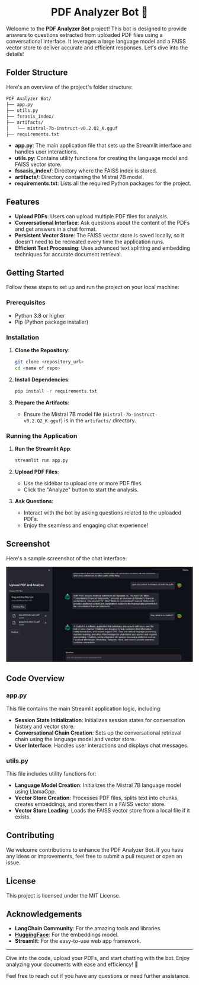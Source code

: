<div align="center">
    <h1>PDF Analyzer Bot 🤖</h1>
</div>

Welcome to the **PDF Analyzer Bot** project! This bot is designed to provide answers to questions extracted from uploaded PDF files using a conversational interface. It leverages a large language model and a FAISS vector store to deliver accurate and efficient responses. Let's dive into the details!

## Folder Structure

Here's an overview of the project's folder structure:

```plaintext
PDF Analyzer Bot/
├── app.py
├── utils.py
├── fssasis_index/
├── artifacts/
│   └── mistral-7b-instruct-v0.2.Q2_K.gguf
├── requirements.txt
```

- **app.py**: The main application file that sets up the Streamlit interface and handles user interactions.
- **utils.py**: Contains utility functions for creating the language model and FAISS vector store.
- **fssasis_index/**: Directory where the FAISS index is stored.
- **artifacts/**: Directory containing the Mistral 7B model.
- **requirements.txt**: Lists all the required Python packages for the project.

## Features

- **Upload PDFs**: Users can upload multiple PDF files for analysis.
- **Conversational Interface**: Ask questions about the content of the PDFs and get answers in a chat format.
- **Persistent Vector Store**: The FAISS vector store is saved locally, so it doesn't need to be recreated every time the application runs.
- **Efficient Text Processing**: Uses advanced text splitting and embedding techniques for accurate document retrieval.

## Getting Started

Follow these steps to set up and run the project on your local machine:

### Prerequisites

- Python 3.8 or higher
- Pip (Python package installer)

### Installation

1. **Clone the Repository**:
    ```bash
    git clone <repository_url>
    cd <name of repo>
    ```

2. **Install Dependencies**:
    ```bash
    pip install -r requirements.txt
    ```

3. **Prepare the Artifacts**:
    - Ensure the Mistral 7B model file (`mistral-7b-instruct-v0.2.Q2_K.gguf`) is in the `artifacts/` directory.

### Running the Application

1. **Run the Streamlit App**:
    ```bash
    streamlit run app.py
    ```

2. **Upload PDF Files**:
    - Use the sidebar to upload one or more PDF files.
    - Click the "Analyze" button to start the analysis.

3. **Ask Questions**:
    - Interact with the bot by asking questions related to the uploaded PDFs.
    - Enjoy the seamless and engaging chat experience!

## Screenshot

Here's a sample screenshot of the chat interface:

![Chat Interface Sample](sample_ss.png)

## Code Overview

### app.py

This file contains the main Streamlit application logic, including:

- **Session State Initialization**: Initializes session states for conversation history and vector store.
- **Conversational Chain Creation**: Sets up the conversational retrieval chain using the language model and vector store.
- **User Interface**: Handles user interactions and displays chat messages.

### utils.py

This file includes utility functions for:

- **Language Model Creation**: Initializes the Mistral 7B language model using LlamaCpp.
- **Vector Store Creation**: Processes PDF files, splits text into chunks, creates embeddings, and stores them in a FAISS vector store.
- **Vector Store Loading**: Loads the FAISS vector store from a local file if it exists.

## Contributing

We welcome contributions to enhance the PDF Analyzer Bot. If you have any ideas or improvements, feel free to submit a pull request or open an issue.

## License

This project is licensed under the MIT License.

## Acknowledgements

- **LangChain Community**: For the amazing tools and libraries.
- **[HuggingFace](https://huggingface.co/mahiatlinux/Mistral-7B-Instruct-v0.2-Q2_K-GGUF)**: For the embeddings model.
- **Streamlit**: For the easy-to-use web app framework.

---

Dive into the code, upload your PDFs, and start chatting with the bot. Enjoy analyzing your documents with ease and efficiency! 🚀

Feel free to reach out if you have any questions or need further assistance.
